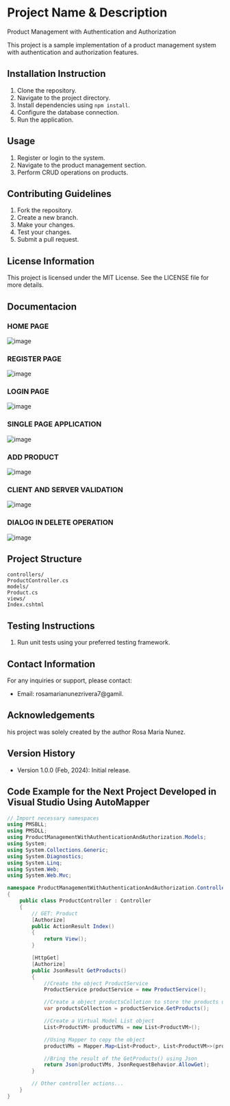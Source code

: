 # Project Name & Description
Product Management with Authentication and Authorization

This project is a sample implementation of a product management system with authentication and authorization features.

## Installation Instruction
1. Clone the repository.
2. Navigate to the project directory.
3. Install dependencies using `npm install`.
4. Configure the database connection.
5. Run the application.

## Usage
1. Register or login to the system.
2. Navigate to the product management section.
3. Perform CRUD operations on products.

## Contributing Guidelines
1. Fork the repository.
2. Create a new branch.
3. Make your changes.
4. Test your changes.
5. Submit a pull request.

## License Information
This project is licensed under the MIT License. See the LICENSE file for more details.

## Documentacion
### HOME PAGE
![image](https://github.com/RosaNunezRivera/product-management-with-authentication-and-authorization/assets/146019823/bca7bbe9-e0b7-4495-a6f1-425dee7dafb9)

### REGISTER PAGE
![image](https://github.com/RosaNunezRivera/product-management-with-authentication-and-authorization/assets/146019823/05b01958-9d90-46c3-8801-b293e248d3fb)

### LOGIN PAGE
![image](https://github.com/RosaNunezRivera/product-management-with-authentication-and-authorization/assets/146019823/7d42ee95-2641-41fb-95ad-d22759ef6994)

### SINGLE PAGE APPLICATION 
![image](https://github.com/RosaNunezRivera/product-management-with-authentication-and-authorization/assets/146019823/1124e711-186d-4b7c-afb9-23ef0b6cd813)

### ADD PRODUCT 
![image](https://github.com/RosaNunezRivera/product-management-with-authentication-and-authorization/assets/146019823/a3523769-a8be-4c0a-a037-55566b3c9e17)

### CLIENT AND SERVER VALIDATION 
![image](https://github.com/RosaNunezRivera/product-management-with-authentication-and-authorization/assets/146019823/bd9e0da0-0687-4853-971b-000145f0e46f)

### DIALOG IN DELETE OPERATION
![image](https://github.com/RosaNunezRivera/product-management-with-authentication-and-authorization/assets/146019823/23208c52-3753-4927-8b28-730af25a8499)

## Project Structure
```
controllers/
ProductController.cs
models/
Product.cs
views/
Index.cshtml
```

## Testing Instructions
1. Run unit tests using your preferred testing framework.

## Contact Information
For any inquiries or support, please contact:
- Email: rosamarianunezrivera7@gamil.

## Acknowledgements
his project was solely created by the author Rosa Maria Nunez.

## Version History
- Version 1.0.0 (Feb, 2024): Initial release.

## Code Example for the Next Project Developed in Visual Studio Using AutoMapper
```csharp
// Import necessary namespaces
using PMSBLL;
using PMSDLL;
using ProductManagementWithAuthenticationAndAuthorization.Models;
using System;
using System.Collections.Generic;
using System.Diagnostics;
using System.Linq;
using System.Web;
using System.Web.Mvc;

namespace ProductManagementWithAuthenticationAndAuthorization.Controllers
{
    public class ProductController : Controller
    {
        // GET: Product
        [Authorize]
        public ActionResult Index()
        {
            return View();
        }

        [HttpGet]
        [Authorize]
        public JsonResult GetProducts()
        {
            //Create the object ProductService
            ProductService productService = new ProductService();

            //Create a object productsColletion to store the products using product service and prodc repository
            var productsCollection = productService.GetProducts();

            //Create a Virtual Model List object
            List<ProductVM> productVMs = new List<ProductVM>();

            //Using Mapper to copy the object 
            productVMs = Mapper.Map<List<Product>, List<ProductVM>>(productsCollection);

            //Bring the result of the GetProducts() using Json 
            return Json(productVMs, JsonRequestBehavior.AllowGet);
        }

        // Other controller actions...
    }
}
```
